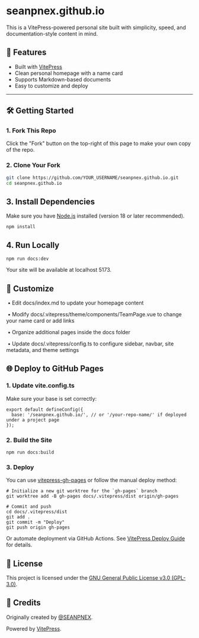 

# seanpnex.github.io

This is a VitePress-powered personal site built with simplicity, speed, and documentation-style content in mind.

## 🚀 Features

- Built with [VitePress](https://vitepress.dev)
- Clean personal homepage with a name card
- Supports Markdown-based documents
- Easy to customize and deploy

---

## 🛠️ Getting Started

### 1. Fork This Repo

Click the "Fork" button on the top-right of this page to make your own copy of the repo.

### 2. Clone Your Fork

```bash
git clone https://github.com/YOUR_USERNAME/seanpnex.github.io.git
cd seanpnex.github.io
```

## **3. Install Dependencies**

Make sure you have [Node.js](https://nodejs.org/) installed (version 18 or later recommended).

```
npm install
```

## **4. Run Locally**

```
npm run docs:dev
```

Your site will be available at localhost 5173.

## **🧪 Customize**

​	•	Edit docs/index.md to update your homepage content

​	•	Modify docs/.vitepress/theme/components/TeamPage.vue to change your name card or add links

​	•	Organize additional pages inside the docs folder

​	•	Update docs/.vitepress/config.ts to configure sidebar, navbar, site metadata, and theme settings

## **🌐 Deploy to GitHub Pages**

### **1. Update vite.config.ts**

Make sure your base is set correctly:

```
export default defineConfig({
  base: '/seanpnex.github.io/', // or '/your-repo-name/' if deployed under a project page
});
```

### **2. Build the Site**

```
npm run docs:build
```

### **3. Deploy**

You can use [vitepress-gh-pages](https://vitepress.dev/guide/deploy#github-pages) or follow the manual deploy method:

```
# Initialize a new git worktree for the `gh-pages` branch
git worktree add -B gh-pages docs/.vitepress/dist origin/gh-pages

# Commit and push
cd docs/.vitepress/dist
git add .
git commit -m "Deploy"
git push origin gh-pages
```

Or automate deployment via GitHub Actions. See [VitePress Deploy Guide](https://vitepress.dev/guide/deploy#github-pages) for details.

## **📄 License**

This project is licensed under the [GNU General Public License v3.0 (GPL-3.0)](https://www.gnu.org/licenses/gpl-3.0).

## **🙌 Credits**

Originally created by [@SEANPNEX](https://github.com/SEANPNEX).

Powered by [VitePress](https://vitepress.dev).


